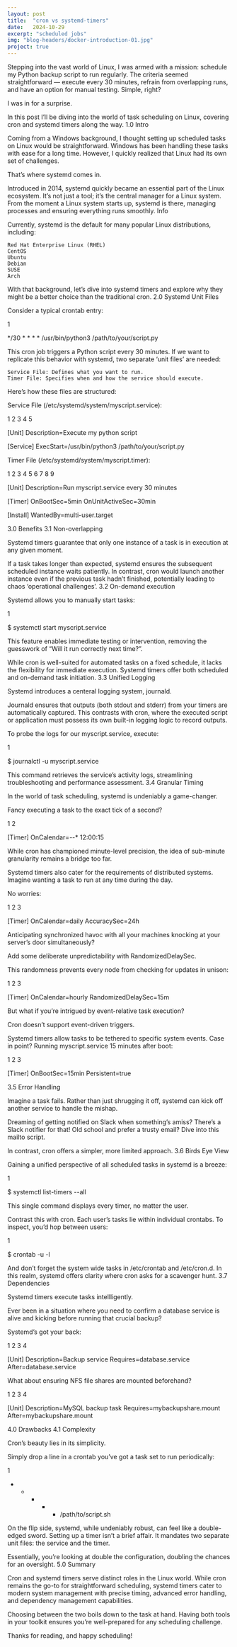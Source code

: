 ```yaml
---
layout: post
title:  "cron vs systemd-timers"
date:   2024-10-29
excerpt: "scheduled jobs"
img: "blog-headers/docker-introduction-01.jpg"
project: true
---
```

Stepping into the vast world of Linux, I was armed with a mission: schedule my Python backup script to run regularly. The criteria seemed straightforward — execute every 30 minutes, refrain from overlapping runs, and have an option for manual testing. Simple, right?

I was in for a surprise.

In this post I’ll be diving into the world of task scheduling on Linux, covering cron and systemd timers along the way.
1.0 Intro

Coming from a Windows background, I thought setting up scheduled tasks on Linux would be straightforward. Windows has been handling these tasks with ease for a long time. However, I quickly realized that Linux had its own set of challenges.

That’s where systemd comes in.

Introduced in 2014, systemd quickly became an essential part of the Linux ecosystem. It’s not just a tool; it’s the central manager for a Linux system. From the moment a Linux system starts up, systemd is there, managing processes and ensuring everything runs smoothly.
Info

Currently, systemd is the default for many popular Linux distributions, including:

    Red Hat Enterprise Linux (RHEL)
    CentOS
    Ubuntu
    Debian
    SUSE
    Arch

With that background, let’s dive into systemd timers and explore why they might be a better choice than the traditional cron.
2.0 Systemd Unit Files

Consider a typical crontab entry:

1



*/30 * * * * /usr/bin/python3 /path/to/your/script.py

This cron job triggers a Python script every 30 minutes. If we want to replicate this behavior with systemd, two separate ‘unit files’ are needed:

    Service File: Defines what you want to run.
    Timer File: Specifies when and how the service should execute.

Here’s how these files are structured:

Service File (/etc/systemd/system/myscript.service):

1
2
3
4
5



[Unit]
Description=Execute my python script

[Service]
ExecStart=/usr/bin/python3 /path/to/your/script.py

Timer File (/etc/systemd/system/myscript.timer):

1
2
3
4
5
6
7
8
9



[Unit]
Description=Run myscript.service every 30 minutes

[Timer]
OnBootSec=5min
OnUnitActiveSec=30min

[Install]
WantedBy=multi-user.target

3.0 Benefits
3.1 Non-overlapping

Systemd timers guarantee that only one instance of a task is in execution at any given moment.

If a task takes longer than expected, systemd ensures the subsequent scheduled instance waits patiently. In contrast, cron would launch another instance even if the previous task hadn’t finished, potentially leading to chaos ‘operational challenges’.
3.2 On-demand execution

Systemd allows you to manually start tasks:

1



$ systemctl start myscript.service

This feature enables immediate testing or intervention, removing the guesswork of “Will it run correctly next time?”.

While cron is well-suited for automated tasks on a fixed schedule, it lacks the flexibility for immediate execution. Systemd timers offer both scheduled and on-demand task initiation.
3.3 Unified Logging

Systemd introduces a centeral logging system, journald.

Journald ensures that outputs (both stdout and stderr) from your timers are automatically captured. This contrasts with cron, where the executed script or application must possess its own built-in logging logic to record outputs.

To probe the logs for our myscript.service, execute:

1



$ journalctl -u myscript.service

This command retrieves the service’s activity logs, streamlining troubleshooting and performance assessment.
3.4 Granular Timing

In the world of task scheduling, systemd is undeniably a game-changer.

Fancy executing a task to the exact tick of a second?

1
2



[Timer]
OnCalendar=*-*-* 12:00:15

While cron has championed minute-level precision, the idea of sub-minute granularity remains a bridge too far.

Systemd timers also cater for the requirements of distributed systems. Imagine wanting a task to run at any time during the day.

No worries:

1
2
3



[Timer]
OnCalendar=daily
AccuracySec=24h

Anticipating synchronized havoc with all your machines knocking at your server’s door simultaneously?

Add some deliberate unpredictability with RandomizedDelaySec.

This randomness prevents every node from checking for updates in unison:

1
2
3



[Timer]
OnCalendar=hourly
RandomizedDelaySec=15m

But what if you’re intrigued by event-relative task execution?

Cron doesn’t support event-driven triggers.

Systemd timers allow tasks to be tethered to specific system events. Case in point? Running myscript.service 15 minutes after boot:

1
2
3



[Timer]
OnBootSec=15min
Persistent=true

3.5 Error Handling

Imagine a task fails. Rather than just shrugging it off, systemd can kick off another service to handle the mishap.

Dreaming of getting notified on Slack when something’s amiss? There’s a Slack notifier for that! Old school and prefer a trusty email? Dive into this mailto script.

In contrast, cron offers a simpler, more limited approach.
3.6 Birds Eye View

Gaining a unified perspective of all scheduled tasks in systemd is a breeze:

1



$ systemctl list-timers --all

This single command displays every timer, no matter the user.

Contrast this with cron. Each user’s tasks lie within individual crontabs. To inspect, you’d hop between users:

1



$ crontab -u <username> -l

And don’t forget the system wide tasks in /etc/crontab and /etc/cron.d. In this realm, systemd offers clarity where cron asks for a scavenger hunt.
3.7 Dependencies

Systemd timers execute tasks intellligently.

Ever been in a situation where you need to confirm a database service is alive and kicking before running that crucial backup?

Systemd’s got your back:

1
2
3
4



[Unit]
Description=Backup service
Requires=database.service
After=database.service

What about ensuring NFS file shares are mounted beforehand?

1
2
3
4



[Unit]
Description=MySQL backup task
Requires=mybackupshare.mount
After=mybackupshare.mount

4.0 Drawbacks
4.1 Complexity

Cron’s beauty lies in its simplicity.

Simply drop a line in a crontab you’ve got a task set to run periodically:

1



* * * * * /path/to/script.sh

On the flip side, systemd, while undeniably robust, can feel like a double-edged sword. Setting up a timer isn’t a brief affair. It mandates two separate unit files: the service and the timer.

Essentially, you’re looking at double the configuration, doubling the chances for an oversight.
5.0 Summary

Cron and systemd timers serve distinct roles in the Linux world. While cron remains the go-to for straightforward scheduling, systemd timers cater to modern system management with precise timing, advanced error handling, and dependency management capabilities.

Choosing between the two boils down to the task at hand. Having both tools in your toolkit ensures you’re well-prepared for any scheduling challenge.

Thanks for reading, and happy scheduling!